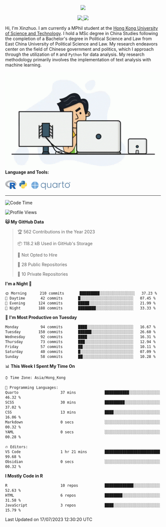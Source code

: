 <div align='center'>
<img src='https://readme-typing-svg.herokuapp.com?font=Lora&color=4d3900&center=true&lines=HKUST+Mphil+in+SOSC;Focus+on+China;Code+for+PoliSci'/>
</div>

<p align='center'>
 <a href='https://www.linkedin.com/in/xinzhuo-huang-5161011ba/' target='_blank'>
        <img src='https://img.shields.io/badge/linkedin%20-%230077B5.svg?&style=for-the-badge&logo=linkedin&logoColor=white'/>
    </a>
 <a href='https://twitter.com/HsinchoH' target='_blank'>
        <img src='https://img.shields.io/badge/Twitter-1DA1F2?style=for-the-badge&logo=twitter&logoColor=white'/>
    </a>
    </p>
    
Hi, I'm Xinzhuo. I am currently a MPhil student at the [Hong Kong University of Science and Technology](https://sosc.hkust.edu.hk/node/613). I hold a MSc degree in China Studies following the completion of a Bachelor's degree in Political Science and Law from East China University of Political Science and Law. My research endeavors center on the field of Chinese government and politics, which I approach through the utilization of `R` and `Python` for data analysis. My research methodology primarily involves the implementation of text analysis with machine learning.




<img align='right' src="https://github.com/xinzhuohkust/xinzhuohkust/blob/main/programmer.gif" width="590">



**Language and Tools:**  

<code><img height="36" src="https://raw.githubusercontent.com/github/explore/80688e429a7d4ef2fca1e82350fe8e3517d3494d/topics/r/r.png"></code>
<code><img height="36" src="https://raw.githubusercontent.com/github/explore/80688e429a7d4ef2fca1e82350fe8e3517d3494d/topics/python/python.png"></code>
<code><img height="32" src="https://github.com/quarto-dev/quarto-r/blob/main/man/figures/quarto.png"></code>

---
<!--START_SECTION:waka-->
![Code Time](http://img.shields.io/badge/Code%20Time-708%20hrs%2043%20mins-blue)

![Profile Views](http://img.shields.io/badge/Profile%20Views-43-blue)

**🐱 My GitHub Data** 

> 🏆 562 Contributions in the Year 2023
 > 
> 📦 118.2 kB Used in GitHub's Storage 
 > 
> 🚫 Not Opted to Hire
 > 
> 📜 28 Public Repositories 
 > 
> 🔑 10 Private Repositories  
 > 
**I'm a Night 🦉** 

```text
🌞 Morning      210 commits       █████████░░░░░░░░░░░░░░░░   37.23 % 
🌆 Daytime       42 commits       █░░░░░░░░░░░░░░░░░░░░░░░░   07.45 % 
🌃 Evening      124 commits       █████░░░░░░░░░░░░░░░░░░░░   21.99 % 
🌙 Night        188 commits       ████████░░░░░░░░░░░░░░░░░   33.33 % 

```
📅 **I'm Most Productive on Tuesday** 

```text
Monday          94 commits       ████░░░░░░░░░░░░░░░░░░░░░   16.67 % 
Tuesday        150 commits       ██████░░░░░░░░░░░░░░░░░░░   26.60 % 
Wednesday       92 commits       ████░░░░░░░░░░░░░░░░░░░░░   16.31 % 
Thursday        73 commits       ███░░░░░░░░░░░░░░░░░░░░░░   12.94 % 
Friday          57 commits       ██░░░░░░░░░░░░░░░░░░░░░░░   10.11 % 
Saturday        40 commits       █░░░░░░░░░░░░░░░░░░░░░░░░   07.09 % 
Sunday          58 commits       ██░░░░░░░░░░░░░░░░░░░░░░░   10.28 % 

```


📊 **This Week I Spent My Time On** 

```text
⌚︎ Time Zone: Asia/Hong_Kong

💬 Programming Languages: 
Quarto                   37 mins             ███████████░░░░░░░░░░░░░░   46.32 % 
SCSS                     30 mins             █████████░░░░░░░░░░░░░░░░   37.02 % 
CSS                      13 mins             ████░░░░░░░░░░░░░░░░░░░░░   16.06 % 
Markdown                 0 secs              ░░░░░░░░░░░░░░░░░░░░░░░░░   00.32 % 
YAML                     0 secs              ░░░░░░░░░░░░░░░░░░░░░░░░░   00.28 % 

🔥 Editors: 
VS Code                  1 hr 21 mins        █████████████████████████   99.68 % 
Obsidian                 0 secs              ░░░░░░░░░░░░░░░░░░░░░░░░░   00.32 % 

```

**I Mostly Code in R** 

```text
R                        10 repos            █████████████░░░░░░░░░░░░   52.63 % 
HTML                     6 repos             ████████░░░░░░░░░░░░░░░░░   31.58 % 
JavaScript               3 repos             ████░░░░░░░░░░░░░░░░░░░░░   15.79 % 

```



 Last Updated on 17/07/2023 12:30:20 UTC
<!--END_SECTION:waka-->
    
    
    
    
    
    
    
    

